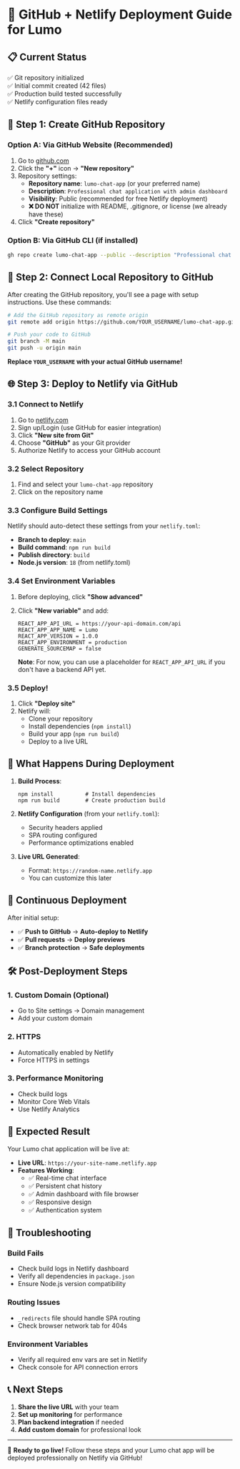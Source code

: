 # 🚀 GitHub + Netlify Deployment Guide for Lumo

## 📋 Current Status
✅ Git repository initialized  
✅ Initial commit created (42 files)  
✅ Production build tested successfully  
✅ Netlify configuration files ready  

## 🔗 Step 1: Create GitHub Repository

### Option A: Via GitHub Website (Recommended)
1. Go to [github.com](https://github.com)
2. Click the **"+"** icon → **"New repository"**
3. Repository settings:
   - **Repository name**: `lumo-chat-app` (or your preferred name)
   - **Description**: `Professional chat application with admin dashboard`
   - **Visibility**: Public (recommended for free Netlify deployment)
   - **❌ DO NOT** initialize with README, .gitignore, or license (we already have these)
4. Click **"Create repository"**

### Option B: Via GitHub CLI (if installed)
```bash
gh repo create lumo-chat-app --public --description "Professional chat application with admin dashboard"
```

## 🔗 Step 2: Connect Local Repository to GitHub

After creating the GitHub repository, you'll see a page with setup instructions. Use these commands:

```bash
# Add the GitHub repository as remote origin
git remote add origin https://github.com/YOUR_USERNAME/lumo-chat-app.git

# Push your code to GitHub
git branch -M main
git push -u origin main
```

**Replace `YOUR_USERNAME` with your actual GitHub username!**

## 🌐 Step 3: Deploy to Netlify via GitHub

### 3.1 Connect to Netlify
1. Go to [netlify.com](https://netlify.com)
2. Sign up/Login (use GitHub for easier integration)
3. Click **"New site from Git"**
4. Choose **"GitHub"** as your Git provider
5. Authorize Netlify to access your GitHub account

### 3.2 Select Repository
1. Find and select your `lumo-chat-app` repository
2. Click on the repository name

### 3.3 Configure Build Settings
Netlify should auto-detect these settings from your `netlify.toml`:
- **Branch to deploy**: `main`
- **Build command**: `npm run build`
- **Publish directory**: `build`
- **Node.js version**: `18` (from netlify.toml)

### 3.4 Set Environment Variables
1. Before deploying, click **"Show advanced"**
2. Click **"New variable"** and add:
   ```
   REACT_APP_API_URL = https://your-api-domain.com/api
   REACT_APP_APP_NAME = Lumo
   REACT_APP_VERSION = 1.0.0
   REACT_APP_ENVIRONMENT = production
   GENERATE_SOURCEMAP = false
   ```
   
   **Note**: For now, you can use a placeholder for `REACT_APP_API_URL` if you don't have a backend API yet.

### 3.5 Deploy!
1. Click **"Deploy site"**
2. Netlify will:
   - Clone your repository
   - Install dependencies (`npm install`)
   - Build your app (`npm run build`)
   - Deploy to a live URL

## 🎯 What Happens During Deployment

1. **Build Process**:
   ```
   npm install          # Install dependencies
   npm run build        # Create production build
   ```

2. **Netlify Configuration** (from your `netlify.toml`):
   - Security headers applied
   - SPA routing configured
   - Performance optimizations enabled

3. **Live URL Generated**:
   - Format: `https://random-name.netlify.app`
   - You can customize this later

## 🔄 Continuous Deployment

After initial setup:
- ✅ **Push to GitHub** → **Auto-deploy to Netlify**
- ✅ **Pull requests** → **Deploy previews**
- ✅ **Branch protection** → **Safe deployments**

## 🛠️ Post-Deployment Steps

### 1. Custom Domain (Optional)
- Go to Site settings → Domain management
- Add your custom domain

### 2. HTTPS
- Automatically enabled by Netlify
- Force HTTPS in settings

### 3. Performance Monitoring
- Check build logs
- Monitor Core Web Vitals
- Use Netlify Analytics

## 🎉 Expected Result

Your Lumo chat application will be live at:
- **Live URL**: `https://your-site-name.netlify.app`
- **Features Working**:
  - ✅ Real-time chat interface
  - ✅ Persistent chat history
  - ✅ Admin dashboard with file browser
  - ✅ Responsive design
  - ✅ Authentication system

## 🔧 Troubleshooting

### Build Fails
- Check build logs in Netlify dashboard
- Verify all dependencies in `package.json`
- Ensure Node.js version compatibility

### Routing Issues
- `_redirects` file should handle SPA routing
- Check browser network tab for 404s

### Environment Variables
- Verify all required env vars are set in Netlify
- Check console for API connection errors

## 📞 Next Steps

1. **Share the live URL** with your team
2. **Set up monitoring** for performance
3. **Plan backend integration** if needed
4. **Add custom domain** for professional look

---

🚀 **Ready to go live!** Follow these steps and your Lumo chat app will be deployed professionally on Netlify via GitHub!